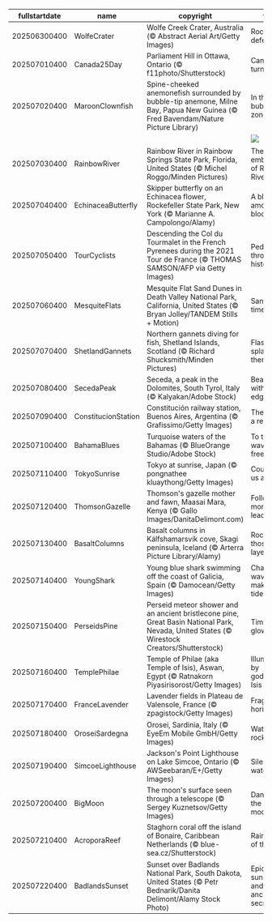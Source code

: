 |fullstartdate|name|copyright|title|image|
|--|--|--|--|--|
202506300400|WolfeCrater|Wolfe Creek Crater, Australia (© Abstract Aerial Art/Getty Images)|Rock-solid defence|![](/en-CA/2025/07/202506300400WolfeCrater.jpg)|
202507010400|Canada25Day|Parliament Hill in Ottawa, Ontario (© f11photo/Shutterstock)|Canada turns 158|![](/en-CA/2025/07/202507010400Canada25Day.jpg)|
202507020400|MaroonClownfish|Spine-cheeked anemonefish surrounded by bubble-tip anemone, Milne Bay, Papua New Guinea (© Fred Bavendam/Nature Picture Library)|In the bubble-tip zone|![](/en-CA/2025/07/202507020400MaroonClownfish.jpg)|
||||![](/en-CA/2025/07/.jpg)|
202507030400|RainbowRiver|Rainbow River in Rainbow Springs State Park, Florida, United States (© Michel Roggo/Minden Pictures)|The clear embrace of Rainbow River|![](/en-CA/2025/07/202507030400RainbowRiver.jpg)|
202507040400|EchinaceaButterfly|Skipper butterfly on an Echinacea flower, Rockefeller State Park, New York (© Marianne A. Campolongo/Alamy)|A blur among the blooms|![](/en-CA/2025/07/202507040400EchinaceaButterfly.jpg)|
202507050400|TourCyclists|Descending the Col du Tourmalet in the French Pyrenees during the 2021 Tour de France (© THOMAS SAMSON/AFP via Getty Images)|Pedalling through history|![](/en-CA/2025/07/202507050400TourCyclists.jpg)|
202507060400|MesquiteFlats|Mesquite Flat Sand Dunes in Death Valley National Park, California, United States (© Bryan Jolley/TANDEM Stills + Motion)|Sands of time|![](/en-CA/2025/07/202507060400MesquiteFlats.jpg)|
202507070400|ShetlandGannets|Northern gannets diving for fish, Shetland Islands, Scotland (© Richard Shucksmith/Minden Pictures)|Flash, splash, then snack|![](/en-CA/2025/07/202507070400ShetlandGannets.jpg)|
202507080400|SecedaPeak|Seceda, a peak in the Dolomites, South Tyrol, Italy (© Kalyakan/Adobe Stock)|Beauty with an edge|![](/en-CA/2025/07/202507080400SecedaPeak.jpg)|
202507090400|ConstitucionStation|Constitución railway station, Buenos Aires, Argentina (© Grafissimo/Getty Images)|The rise of a republic|![](/en-CA/2025/07/202507090400ConstitucionStation.jpg)|
202507100400|BahamaBlues|Turquoise waters of the Bahamas (© BlueOrange Studio/Adobe Stock)|To the waves of freedom|![](/en-CA/2025/07/202507100400BahamaBlues.jpg)|
202507110400|TokyoSunrise|Tokyo at sunrise, Japan (© pongnathee kluaythong/Getty Images)|Counting us all in|![](/en-CA/2025/07/202507110400TokyoSunrise.jpg)|
202507120400|ThomsonGazelle|Thomson's gazelle mother and fawn, Maasai Mara, Kenya (© Gallo Images/DanitaDelimont.com)|Following mom's lead|![](/en-CA/2025/07/202507120400ThomsonGazelle.jpg)|
202507130400|BasaltColumns|Basalt columns in Kálfshamarsvík cove, Skagi peninsula, Iceland (© Arterra Picture Library/Alamy)|Rockin' those layers|![](/en-CA/2025/07/202507130400BasaltColumns.jpg)|
202507140400|YoungShark|Young blue shark swimming off the coast of Galicia, Spain (© Damocean/Getty Images)|Chasing waves, making tides|![](/en-CA/2025/07/202507140400YoungShark.jpg)|
202507150400|PerseidsPine|Perseid meteor shower and an ancient bristlecone pine, Great Basin National Park, Nevada, United States (© Wirestock Creators/Shutterstock)|Timeless glow|![](/en-CA/2025/07/202507150400PerseidsPine.jpg)|
202507160400|TemplePhilae|Temple of Philae (aka Temple of Isis), Aswan, Egypt (© Ratnakorn Piyasirisorost/Getty Images)|Illuminated by goddess Isis|![](/en-CA/2025/07/202507160400TemplePhilae.jpg)|
202507170400|FranceLavender|Lavender fields in Plateau de Valensole, France (© zpagistock/Getty Images)|Fragrant horizons|![](/en-CA/2025/07/202507170400FranceLavender.jpg)|
202507180400|OroseiSardegna|Orosei, Sardinia, Italy (© EyeEm Mobile GmbH/Getty Images)|Water, air, rock|![](/en-CA/2025/07/202507180400OroseiSardegna.jpg)|
202507190400|SimcoeLighthouse|Jackson's Point Lighthouse on Lake Simcoe, Ontario (© AWSeebaran/E+/Getty Images)|Silent watcher|![](/en-CA/2025/07/202507190400SimcoeLighthouse.jpg)|
202507200400|BigMoon|The moon's surface seen through a telescope (© Sergey Kuznetsov/Getty Images)|Dancing in the moonlight|![](/en-CA/2025/07/202507200400BigMoon.jpg)|
202507210400|AcroporaReef|Staghorn coral off the island of Bonaire, Caribbean Netherlands (© blue-sea.cz/Shutterstock)|Rainforests of the sea|![](/en-CA/2025/07/202507210400AcroporaReef.jpg)|
202507220400|BadlandsSunset|Sunset over Badlands National Park, South Dakota, United States (© Petr Bednarik/Danita Delimont/Alamy Stock Photo)|Epic sunsets and ancient secrets|![](/en-CA/2025/07/202507220400BadlandsSunset.jpg)|
